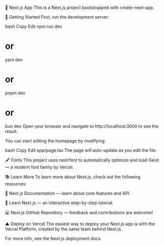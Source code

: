🧪 Next.js App
This is a Next.js project bootstrapped with create-next-app.

🚀 Getting Started
First, run the development server:

bash
Copy
Edit
npm run dev
# or
yarn dev
# or
pnpm dev
# or
bun dev
Open your browser and navigate to http://localhost:3000 to see the result.

You can start editing the homepage by modifying:

bash
Copy
Edit
app/page.tsx
The page will auto-update as you edit the file.

🖋️ Fonts
This project uses next/font to automatically optimize and load Geist — a modern font family by Vercel.

📚 Learn More
To learn more about Next.js, check out the following resources:

📘 Next.js Documentation — learn about core features and API.

🧠 Learn Next.js — an interactive step-by-step tutorial.

💻 Next.js GitHub Repository — feedback and contributions are welcome!

▲ Deploy on Vercel
The easiest way to deploy your Next.js app is with the Vercel Platform, created by the same team behind Next.js.

For more info, see the Next.js deployment docs.
